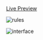 
[Live Preview](https://lazingbird.github.io/memory-card/)

![rules](https://i.imgur.com/ici3gry.png)

![interface](https://i.imgur.com/pm6sszr.png)
